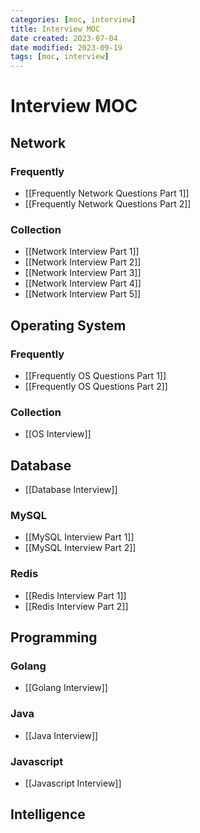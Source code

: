 ```yaml
---
categories: [moc, interview]
title: Interview MOC
date created: 2023-07-04
date modified: 2023-09-19
tags: [moc, interview]
---
```


# Interview MOC

## Network

### Frequently

- [[Frequently Network Questions Part 1]]
- [[Frequently Network Questions Part 2]]

### Collection

- [[Network Interview Part 1]]
- [[Network Interview Part 2]]
- [[Network Interview Part 3]]
- [[Network Interview Part 4]]
- [[Network Interview Part 5]]

## Operating System

### Frequently

- [[Frequently OS Questions Part 1]]
- [[Frequently OS Questions Part 2]]

### Collection

- [[OS Interview]]

## Database

- [[Database Interview]]

### MySQL

- [[MySQL Interview Part 1]]
- [[MySQL Interview Part 2]]

### Redis

- [[Redis Interview Part 1]]
- [[Redis Interview Part 2]]

## Programming

### Golang

- [[Golang Interview]]

### Java

- [[Java Interview]]

### Javascript

- [[Javascript Interview]]

## Intelligence
